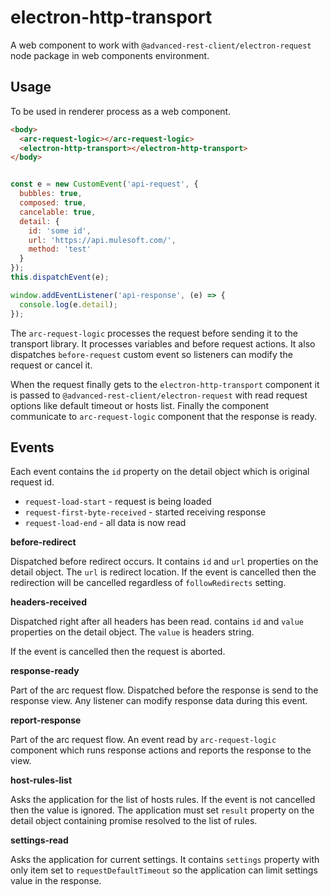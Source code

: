 # electron-http-transport

A web component to work with `@advanced-rest-client/electron-request` node package in web components environment.

## Usage

To be used in renderer process as a web component.

```html
<body>
  <arc-request-logic></arc-request-logic>
  <electron-http-transport></electron-http-transport>
</body>
```

```javascript

const e = new CustomEvent('api-request', {
  bubbles: true,
  composed: true,
  cancelable: true,
  detail: {
    id: 'some id',
    url: 'https://api.mulesoft.com/',
    method: 'test'
  }
});
this.dispatchEvent(e);

window.addEventListener('api-response', (e) => {
  console.log(e.detail);
});
```

The `arc-request-logic` processes the request before sending it to the transport library.
It processes variables and before request actions. It also dispatches `before-request`
custom event so listeners can modify the request or cancel it.

When the request finally gets to the `electron-http-transport` component it is
passed to `@advanced-rest-client/electron-request` with read request options like
default timeout or hosts list. Finally the component communicate to `arc-request-logic`
component that the response is ready.

## Events

Each event contains the `id` property on the detail object which is original request id.

-   `request-load-start` - request is being loaded
-   `request-first-byte-received` - started receiving response
-   `request-load-end` - all data is now read

**before-redirect**

Dispatched before redirect occurs. It contains `id` and `url` properties on the detail
object. The `url` is redirect location.
If the event is cancelled then the redirection will be cancelled regardless of
`followRedirects` setting.

**headers-received**

Dispatched right after all headers has been read. contains `id` and `value` properties on the detail
object. The `value` is headers string.

If the event is cancelled then the request is aborted.

**response-ready**

Part of the arc request flow. Dispatched before the response is send to the response
view. Any listener can modify response data during this event.


**report-response**

Part of the arc request flow. An event read by `arc-request-logic` component which
runs response actions and reports the response to the view.

**host-rules-list**

Asks the application for the list of hosts rules.
If the event is not cancelled then the value is ignored.
The application must set `result` property on the detail object containing promise
resolved to the list of rules.

**settings-read**

Asks the application for current settings. It contains `settings` property with
only item set to `requestDefaultTimeout` so the application can limit settings
value in the response.
